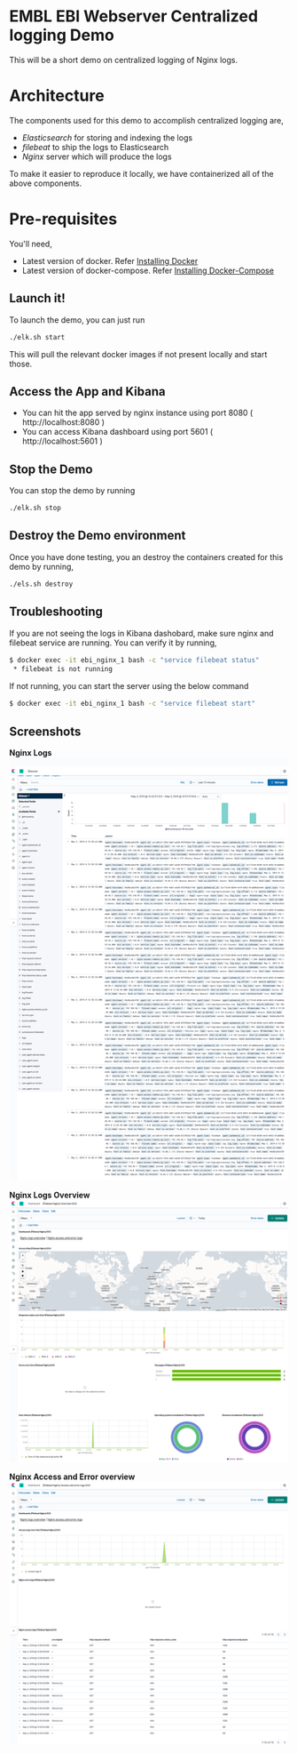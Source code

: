 # EMBL EBI Webserver Centralized logging Demo

This will be a short demo on centralized logging of Nginx logs. 

# Architecture
The components used for this demo to accomplish centralized logging are,
  - *Elasticsearch* for storing and indexing the logs
  - *filebeat* to ship the logs to Elasticsearch
  - *Nginx* server which will produce the logs

To make it easier to reproduce it locally, we have containerized all of the above components.

# Pre-requisites
You'll need,
  - Latest version of docker. Refer [Installing Docker](https://docs.docker.com/install/)
  - Latest version of docker-compose. Refer [Installing Docker-Compose](https://docs.docker.com/compose/install/)

## Launch it!
To launch the demo, you can just run
```sh
./elk.sh start
```
This will pull the relevant docker images if not present locally and start those. 

## Access the App and Kibana 
- You can hit the app served by nginx instance using port 8080 ( http://localhost:8080 )
- You can access Kibana dashboard using port 5601 ( http://localhost:5601 )

## Stop the Demo
You can stop the demo by running
```sh
./elk.sh stop
```

## Destroy the Demo environment
Once you have done testing, you an destroy the containers created for this demo by running,
```sh
./els.sh destroy
```

## Troubleshooting
If you are not seeing the logs in Kibana dashobard, make sure nginx and filebeat service are running. You can verify it by running,
```sh
$ docker exec -it ebi_nginx_1 bash -c "service filebeat status"
 * filebeat is not running
 ```
 If not running, you can start the server using the below command
```sh
$ docker exec -it ebi_nginx_1 bash -c "service filebeat start"
```

## Screenshots

**Nginx Logs**
![Nginx Logs](images/nginx_logs.png)

**Nginx Logs Overview**
![Nginx Logs Overview](images/nginx_logs_overview.png)

**Nginx Access and Error overview**
![Nginx Access and Error](images/nginx_access_error.png)
